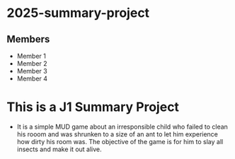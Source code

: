 # 2025-summary-project

## Members

- Member 1
- Member 2
- Member 3
- Member 4

# This is a J1 Summary Project
- It is a simple MUD game about an irresponsible child who failed to clean his rooom
  and was shrunken to a size of an ant to let him experience how dirty his room was.
  The objective of the game is for him to slay all insects and make it out alive. 
